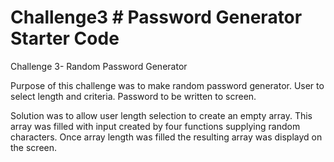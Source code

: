 # Challenge3 # Password Generator Starter Code
Challenge 3- Random Password Generator

Purpose of this challenge was to make random password generator. User to select length and criteria. Password
to be written to screen.

Solution was to allow user length selection to create an empty array. This array was filled with input created by four functions supplying random characters. Once array length was filled the resulting array was displayd on the screen.


